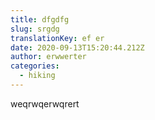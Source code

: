 ```yaml
---
title: dfgdfg
slug: srgdg
translationKey: ef er
date: 2020-09-13T15:20:44.212Z
author: erwwerter
categories:
  - hiking
---
```

weqrwqerwqrert